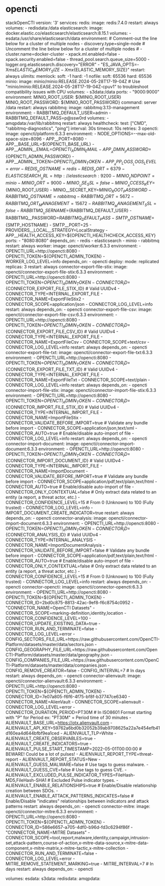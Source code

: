 # opencti
stackOpenCTI
version: '3'
services:
  redis:
    image: redis:7.4.0
    restart: always
    volumes:
      - redisdata:/data
  elasticsearch:
    image: docker.elastic.co/elasticsearch/elasticsearch:8.15.1
    volumes:
      - esdata:/usr/share/elasticsearch/data
    environment:
      # Comment-out the line below for a cluster of multiple nodes
      - discovery.type=single-node
      # Uncomment the line below below for a cluster of multiple nodes
      # - cluster.name=docker-cluster
      - xpack.ml.enabled=false
      - xpack.security.enabled=false
      - thread_pool.search.queue_size=5000
      - logger.org.elasticsearch.discovery="ERROR"
      - "ES_JAVA_OPTS=-Xms${ELASTIC_MEMORY_SIZE} -Xmx${ELASTIC_MEMORY_SIZE}"
    restart: always
    ulimits:
      memlock:
        soft: -1
        hard: -1
      nofile:
        soft: 65536
        hard: 65536
  minio:
    image: minio/minio:RELEASE.2024-05-28T17-19-04Z # Use "minio/minio:RELEASE.2024-05-28T17-19-04Z-cpuv1" to troubleshoot compatibility issues with CPU
    volumes:
      - s3data:/data
    ports:
      - "9000:9000"
    environment:
      MINIO_ROOT_USER: ${MINIO_ROOT_USER}
      MINIO_ROOT_PASSWORD: ${MINIO_ROOT_PASSWORD}    
    command: server /data
    restart: always
  rabbitmq:
    image: rabbitmq:3.13-management
    environment:
      - RABBITMQ_DEFAULT_USER=admin
      - RABBITMQ_DEFAULT_PASS=p@ssw0rd
    volumes:
      - amqpdata:/var/lib/rabbitmq
    restart: always
    healthcheck:
      test: ["CMD", "rabbitmq-diagnostics", "ping"]
      interval: 30s
      timeout: 10s
      retries: 3
  opencti:
    image: opencti/platform:6.3.3
    environment:
      - NODE_OPTIONS=--max-old-space-size=8096
      - APP__PORT=8080
      - APP__BASE_URL=${OPENCTI_BASE_URL}
      - APP__ADMIN__EMAIL=${OPENCTI_ADMIN_EMAIL}
      - APP__ADMIN__PASSWORD=${OPENCTI_ADMIN_PASSWORD}
      - APP__ADMIN__TOKEN=${OPENCTI_ADMIN_TOKEN}
      - APP__APP_LOGS__LOGS_LEVEL=error
      - REDIS__HOSTNAME=redis
      - REDIS__PORT=6379
      - ELASTICSEARCH__URL=http://elasticsearch:9200
      - MINIO__ENDPOINT=minio
      - MINIO__PORT=9000
      - MINIO__USE_SSL=false
      - MINIO__ACCESS_KEY=${MINIO_ROOT_USER}
      - MINIO__SECRET_KEY=${MINIO_ROOT_PASSWORD}
      - RABBITMQ__HOSTNAME=rabbitmq
      - RABBITMQ__PORT=5672
      - RABBITMQ__PORT_MANAGEMENT=15672
      - RABBITMQ__MANAGEMENT_SSL=false
      - RABBITMQ__USERNAME=${RABBITMQ_DEFAULT_USER}
      - RABBITMQ__PASSWORD=${RABBITMQ_DEFAULT_PASS}
      - SMTP__HOSTNAME=${SMTP_HOSTNAME}
      - SMTP__PORT=25
      - PROVIDERS__LOCAL__STRATEGY=LocalStrategy
      - APP__HEALTH_ACCESS_KEY=${OPENCTI_HEALTHCHECK_ACCESS_KEY}
    ports:
      - "8080:8080"
    depends_on:
      - redis
      - elasticsearch
      - minio
      - rabbitmq
    restart: always
  worker:
    image: opencti/worker:6.3.3
    environment:
      - OPENCTI_URL=http://opencti:8080
      - OPENCTI_TOKEN=${OPENCTI_ADMIN_TOKEN}
      - WORKER_LOG_LEVEL=info
    depends_on:
      - opencti
    deploy:
      mode: replicated
      replicas: 3
    restart: always
  connector-export-file-stix:
    image: opencti/connector-export-file-stix:6.3.3
    environment:
      - OPENCTI_URL=http://opencti:8080
      - OPENCTI_TOKEN=${OPENCTI_ADMIN_TOKEN}
      - CONNECTOR_ID=${CONNECTOR_EXPORT_FILE_STIX_ID} # Valid UUIDv4
      - CONNECTOR_TYPE=INTERNAL_EXPORT_FILE
      - CONNECTOR_NAME=ExportFileStix2
      - CONNECTOR_SCOPE=application/json
      - CONNECTOR_LOG_LEVEL=info
    restart: always
    depends_on:
      - opencti
  connector-export-file-csv:
    image: opencti/connector-export-file-csv:6.3.3
    environment:
      - OPENCTI_URL=http://opencti:8080
      - OPENCTI_TOKEN=${OPENCTI_ADMIN_TOKEN}
      - CONNECTOR_ID=${CONNECTOR_EXPORT_FILE_CSV_ID} # Valid UUIDv4
      - CONNECTOR_TYPE=INTERNAL_EXPORT_FILE
      - CONNECTOR_NAME=ExportFileCsv
      - CONNECTOR_SCOPE=text/csv
      - CONNECTOR_LOG_LEVEL=info
    restart: always
    depends_on:
      - opencti
  connector-export-file-txt:
    image: opencti/connector-export-file-txt:6.3.3
    environment:
      - OPENCTI_URL=http://opencti:8080
      - OPENCTI_TOKEN=${OPENCTI_ADMIN_TOKEN}
      - CONNECTOR_ID=${CONNECTOR_EXPORT_FILE_TXT_ID} # Valid UUIDv4
      - CONNECTOR_TYPE=INTERNAL_EXPORT_FILE
      - CONNECTOR_NAME=ExportFileTxt
      - CONNECTOR_SCOPE=text/plain
      - CONNECTOR_LOG_LEVEL=info
    restart: always
    depends_on:
      - opencti
  connector-import-file-stix:
    image: opencti/connector-import-file-stix:6.3.3
    environment:
      - OPENCTI_URL=http://opencti:8080
      - OPENCTI_TOKEN=${OPENCTI_ADMIN_TOKEN}
      - CONNECTOR_ID=${CONNECTOR_IMPORT_FILE_STIX_ID} # Valid UUIDv4
      - CONNECTOR_TYPE=INTERNAL_IMPORT_FILE
      - CONNECTOR_NAME=ImportFileStix
      - CONNECTOR_VALIDATE_BEFORE_IMPORT=true # Validate any bundle before import
      - CONNECTOR_SCOPE=application/json,text/xml
      - CONNECTOR_AUTO=true # Enable/disable auto-import of file
      - CONNECTOR_LOG_LEVEL=info
    restart: always
    depends_on:
      - opencti
  connector-import-document:
    image: opencti/connector-import-document:6.3.3
    environment:
      - OPENCTI_URL=http://opencti:8080
      - OPENCTI_TOKEN=${OPENCTI_ADMIN_TOKEN}
      - CONNECTOR_ID=${CONNECTOR_IMPORT_DOCUMENT_ID} # Valid UUIDv4
      - CONNECTOR_TYPE=INTERNAL_IMPORT_FILE
      - CONNECTOR_NAME=ImportDocument
      - CONNECTOR_VALIDATE_BEFORE_IMPORT=true # Validate any bundle before import
      - CONNECTOR_SCOPE=application/pdf,text/plain,text/html
      - CONNECTOR_AUTO=true # Enable/disable auto-import of file
      - CONNECTOR_ONLY_CONTEXTUAL=false # Only extract data related to an entity (a report, a threat actor, etc.)
      - CONNECTOR_CONFIDENCE_LEVEL=15 # From 0 (Unknown) to 100 (Fully trusted)
      - CONNECTOR_LOG_LEVEL=info
      - IMPORT_DOCUMENT_CREATE_INDICATOR=true
    restart: always
    depends_on:
      - opencti
  connector-analysis:
    image: opencti/connector-import-document:6.3.3
    environment:
      - OPENCTI_URL=http://opencti:8080
      - OPENCTI_TOKEN=${OPENCTI_ADMIN_TOKEN}
      - CONNECTOR_ID=${CONNECTOR_ANALYSIS_ID} # Valid UUIDv4
      - CONNECTOR_TYPE=INTERNAL_ANALYSIS
      - CONNECTOR_NAME=ImportDocumentAnalysis
      - CONNECTOR_VALIDATE_BEFORE_IMPORT=false # Validate any bundle before import
      - CONNECTOR_SCOPE=application/pdf,text/plain,text/html
      - CONNECTOR_AUTO=true # Enable/disable auto-import of file
      - CONNECTOR_ONLY_CONTEXTUAL=false # Only extract data related to an entity (a report, a threat actor, etc.)
      - CONNECTOR_CONFIDENCE_LEVEL=15 # From 0 (Unknown) to 100 (Fully trusted)
      - CONNECTOR_LOG_LEVEL=info
    restart: always
    depends_on:
      - opencti
  connector-opencti:
    image: opencti/connector-opencti:6.3.3
    environment:
      - OPENCTI_URL=http://opencti:8080
      - OPENCTI_TOKEN=${OPENCTI_ADMIN_TOKEN}
      - CONNECTOR_ID=2bd0c875-8813-42ac-9ef8-f6c8754c0952
      - "CONNECTOR_NAME=OpenCTI Datasets"
      - CONNECTOR_SCOPE=marking-definition,identity,location
      - CONNECTOR_CONFIDENCE_LEVEL=100
      - CONNECTOR_UPDATE_EXISTING_DATA=true
      - CONNECTOR_RUN_AND_TERMINATE=false
      - CONNECTOR_LOG_LEVEL=error
      - CONFIG_SECTORS_FILE_URL=https://raw.githubusercontent.com/OpenCTI-Platform/datasets/master/data/sectors.json
      - CONFIG_GEOGRAPHY_FILE_URL=https://raw.githubusercontent.com/OpenCTI-Platform/datasets/master/data/geography.json
      - CONFIG_COMPANIES_FILE_URL=https://raw.githubusercontent.com/OpenCTI-Platform/datasets/master/data/companies.json
      - CONFIG_REMOVE_CREATOR=false
      - CONFIG_INTERVAL=7 # In days
    restart: always
    depends_on:
      - opencti      
  connector-alienvault:
    image: opencti/connector-alienvault:6.3.3
    environment:
      - OPENCTI_URL=http://opencti:8080
      - OPENCTI_TOKEN=${OPENCTI_ADMIN_TOKEN}
      - CONNECTOR_ID=7e07a805-f6f6-4f75-bf8f-b37747ce6340
      - CONNECTOR_NAME=AlienVault
      - CONNECTOR_SCOPE=alienvault
      - CONNECTOR_LOG_LEVEL=error
      - CONNECTOR_DURATION_PERIOD=PT30M # In ISO8601 Format starting with "P" for Period ex: "PT30M" = Period time of 30 minutes
      - ALIENVAULT_BASE_URL=https://otx.alienvault.com
      - ALIENVAULT_API_KEY=59762a6bd0b32052b39ab9708625a22a7e454efb41d160ea4d644bfbf9ea1ced
      - ALIENVAULT_TLP=White
      - ALIENVAULT_CREATE_OBSERVABLES=true
      - ALIENVAULT_CREATE_INDICATORS=true
      - ALIENVAULT_PULSE_START_TIMESTAMP=2022-05-01T00:00:00                  # BEWARE! Could be a lot of pulses!
      - ALIENVAULT_REPORT_TYPE=threat-report
      - ALIENVAULT_REPORT_STATUS=New
      - ALIENVAULT_GUESS_MALWARE=false                                        # Use tags to guess malware.
      - ALIENVAULT_GUESS_CVE=false                                            # Use tags to guess CVE.
      - ALIENVAULT_EXCLUDED_PULSE_INDICATOR_TYPES=FileHash-MD5,FileHash-SHA1  # Excluded Pulse indicator types.
      - ALIENVAULT_ENABLE_RELATIONSHIPS=true                                  # Enable/Disable relationship creation between SDOs.
      - ALIENVAULT_ENABLE_ATTACK_PATTERNS_INDICATES=false                     # Enable/Disable "indicates" relationships between indicators and attack patterns
    restart: always
    depends_on:
      - opencti
  connector-mitre:
    image: opencti/connector-mitre:6.3.3
    environment:
      - OPENCTI_URL=http://opencti:8080
      - OPENCTI_TOKEN=${OPENCTI_ADMIN_TOKEN}
      - CONNECTOR_ID=586e6657-a705-4df0-b96d-fd3c6294f86f
      - "CONNECTOR_NAME=MITRE Datasets"
      - CONNECTOR_SCOPE=tool,report,malware,identity,campaign,intrusion-set,attack-pattern,course-of-action,x-mitre-data-source,x-mitre-data-component,x-mitre-matrix,x-mitre-tactic,x-mitre-collection
      - CONNECTOR_RUN_AND_TERMINATE=false
      - CONNECTOR_LOG_LEVEL=error
      - MITRE_REMOVE_STATEMENT_MARKING=true
      - MITRE_INTERVAL=7 # In days
    restart: always
    depends_on:
      - opencti
     
volumes:
  esdata:
  s3data:
  redisdata:
  amqpdata:

